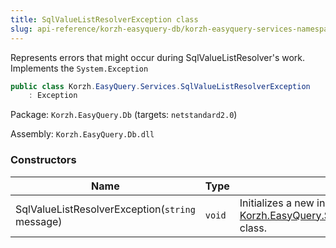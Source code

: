 ```yaml
---
title: SqlValueListResolverException class
slug: api-reference/korzh-easyquery-db/korzh-easyquery-services-namespace/sqlvaluelistresolverexception-class
---
```


Represents errors that might occur during SqlValueListResolver's work.  Implements the `System.Exception`
```csharp
public class Korzh.EasyQuery.Services.SqlValueListResolverException
    : Exception

```
Package: `Korzh.EasyQuery.Db` (targets: `netstandard2.0`)

Assembly: `Korzh.EasyQuery.Db.dll`

### Constructors

| Name | Type | Description | 
| --- | --- | --- | 
| SqlValueListResolverException(`string` message) | `void` | Initializes a new instance of the [Korzh.EasyQuery.Services.SqlValueListResolverException](//easyquery/docs/api-reference/korzh-easyquery-db/korzh-easyquery-services-namespace/sqlvaluelistresolverexception-class) class. |
